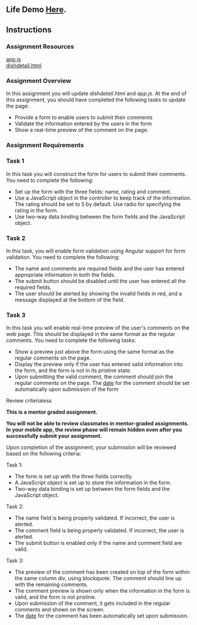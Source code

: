 <h2>Life Demo <a  href="https://s3.amazonaws.com/coursera-uploads/peer-review/52blABnqEeW9dA4X94-nLQ/2b4966b22e76e2c3741cc97f7b34da10/dishdetail.html"/>Here</a>.</h2>
<h2 class="headline-2-text">Instructions</h2><div class="c-peer-review-assignment-intro bt3-row"><div class="bt3-col-md-12"><div data-js="introduction"><div class="rc-CML styled" data-reactid=".m"><div data-reactid=".m.0"><h3>Assignment Resources</h3><div data-id="pCNIL4udEeWk4wrqfRkIMQ" data-url="https://d18ky98rnyall9.cloudfront.net/_982060038631fb046e03fdb0d0bdd607_app.js?Expires=1471910400&amp;Signature=WVPF5E-GwRbVWgxLy0L1xKqULVHuJtl7w-W~iMOyrtVz2H57a3nNzfVgXOzO-AG99ahRHMB-JdjLMk4zpo0TZWkPJmW2-yfscq9Uvi9JhD13fYjTSSoZTkcEIfFC6fRFCKJjdKNHvluD8cGi3ru3gr8HExZ2lfCpnMe9xwEpB9c_&amp;Key-Pair-Id=APKAJLTNE6QMUY6HBC5A" data-name="app" data-type="generic" contenteditable="false" data-extension="js" class="cml-asset cml-asset-generic"><a target="_blank" class="cml-asset-link" href="https://d18ky98rnyall9.cloudfront.net/_982060038631fb046e03fdb0d0bdd607_app.js?Expires=1471910400&amp;Signature=WVPF5E-GwRbVWgxLy0L1xKqULVHuJtl7w-W~iMOyrtVz2H57a3nNzfVgXOzO-AG99ahRHMB-JdjLMk4zpo0TZWkPJmW2-yfscq9Uvi9JhD13fYjTSSoZTkcEIfFC6fRFCKJjdKNHvluD8cGi3ru3gr8HExZ2lfCpnMe9xwEpB9c_&amp;Key-Pair-Id=APKAJLTNE6QMUY6HBC5A">app.js</a></div><div data-id="pCWRjIudEeWFCg56D9Xohw" data-url="https://d18ky98rnyall9.cloudfront.net/_982060038631fb046e03fdb0d0bdd607_dishdetail.html?Expires=1471910400&amp;Signature=WLjx3GfNZeEon~g4GT4TuCPfGwi8bo-ui-Y9tCM4mwRZdwyyFxl9sd9rfTk66FR3R2dnVtD8zsQvHt51YMCY54~oc5piB5Hvli1Ppo4QAqMpXkLt9OjIl4pHGYbODuuUSVn09ZnuRjQxc47f965y0FPLoGMh-tQtFDR2ndy1QY4_&amp;Key-Pair-Id=APKAJLTNE6QMUY6HBC5A" data-name="dishdetail" data-type="generic" contenteditable="false" data-extension="html" class="cml-asset cml-asset-generic"><a target="_blank" class="cml-asset-link" href="https://d18ky98rnyall9.cloudfront.net/_982060038631fb046e03fdb0d0bdd607_dishdetail.html?Expires=1471910400&amp;Signature=WLjx3GfNZeEon~g4GT4TuCPfGwi8bo-ui-Y9tCM4mwRZdwyyFxl9sd9rfTk66FR3R2dnVtD8zsQvHt51YMCY54~oc5piB5Hvli1Ppo4QAqMpXkLt9OjIl4pHGYbODuuUSVn09ZnuRjQxc47f965y0FPLoGMh-tQtFDR2ndy1QY4_&amp;Key-Pair-Id=APKAJLTNE6QMUY6HBC5A">dishdetail.html</a></div><h3>Assignment Overview</h3><p>In this assignment you will update <em>dishdetail.html</em> and <em>app.js</em>. At the end of this assignment, you should have completed the following tasks to update the page:</p><ul><li>Provide a form to enable users to submit their comments</li><li>Validate the information entered by the users in the form</li><li>Show a real-time preview of the comment on the page.</li></ul><h3>Assignment Requirements </h3><h3>Task 1</h3><p>In this task you will construct the form for users to submit their comments. You need to complete the following:</p><ul><li>Set up the form with the three fields: name, rating and comment.</li><li>Use a JavaScript object in the controller to keep track of the information. The rating should be set to 5 by default. Use radio for specifying the rating in the form.</li><li>Use two-way data binding between the form fields and the JavaScript object.</li></ul><h3>Task 2</h3><p>In this task, you will enable form validation using Angular support for form validation. You need to complete the following:</p><ul><li>The name and comments are required fields and the user has entered appropriate information in both the fields.</li><li>The submit button should be disabled until the user has entered all the required fields.</li><li>The user should be alerted by showing the invalid fields in red, and a message displayed at the bottom of the field.</li></ul><h3>Task 3</h3><p>In this task you will enable real-time preview of the user's comments on the web page. This should be displayed in the same format as the regular comments. You need to complete the following tasks:</p><ul><li>Show a preview just above the form using the same format as the regular comments on the page.</li><li>Display the preview only if the user has entered valid information into the form, and the form is not in its pristine state.</li><li>Upon submitting the valid comment, the comment should join the regular comments on the page. The <a href="https://developer.mozilla.org/en/docs/Web/JavaScript/Reference/Global_Objects/Date" target="_blank" rel="noopener nofollow">date</a> for the comment should be set automatically upon submission of the form</li></ul></div></div></div></div></div><div data-js="instruction-sections" class="c-peer-review-assignment-sections"><div><div class="c-peer-review-assignment-section bt3-row"><div class="bt3-col-md-12"><div data-js="title-container" class="c-peer-review-assignment-section-title-container active"><span class="body-2-text">Review criteria</span><span data-js="section-toggle" class="c-peer-review-assignment-section-title-toggle body-2-text"><span data-js="section-content-show-more" style="display: none;">more&nbsp;<em class="c-peer-review-assignment-section-title-toggle-arrow cif-chevron-down"></em></span><span data-js="section-content-show-less" style="display: inline;">less&nbsp;<em class="c-peer-review-assignment-section-title-toggle-arrow cif-chevron-up"></em></span></span></div><div class="open"><div data-js="section-content-container" class="c-peer-review-assignment-section-content"><div data-js="section-content"><div class="rc-CML styled" data-reactid=".n"><div data-reactid=".n.0"><p><strong>This is a  mentor graded assignment. </strong></p><p><strong>You will not be able to review classmates in mentor-graded assignments. In your mobile app, the review phase will remain hidden even after you successfully submit your assignment. </strong>
</p><p>Upon completion of the assignment, your submission will be reviewed based on the following criteria:
</p><p>Task 1:</p><ul><li>The form is set up with the three fields correctly.</li><li>A JavaScript object is set up to store the information in the form.</li><li>Two-way data binding is set up between the form fields and the JavaScript object.</li></ul><p>Task 2:</p><ul><li>The name field is being properly validated. If incorrect, the user is alerted.</li><li>The comment field is being properly validated. If incorrect, the user is alerted.</li><li>The submit button is enabled only if the name and comment field are valid.</li></ul><p>Task 3:</p><ul><li>The preview of the comment has been created on top of the form within the same column div, using blockquote. The comment should line up with the remaining comments.</li><li>The comment preview is shown only when the information in the form is valid, and the form is not pristine.</li><li>Upon submission of the comment, it gets included in the regular comments and shown on the screen.</li><li>The <a href="https://developer.mozilla.org/en/docs/Web/JavaScript/Reference/Global_Objects/Date" target="_blank" rel="noopener nofollow">date</a> for the comment has been automatically set upon submission.</li></ul></div></div></div></div></div></div></div></div></div></div>
